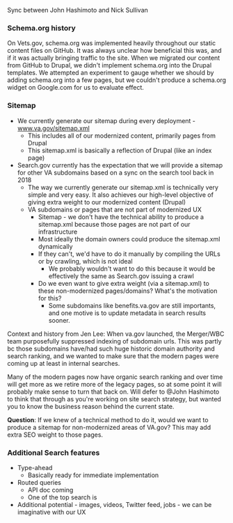 Sync between John Hashimoto and Nick Sullivan

### Schema.org history
On Vets.gov, schema.org was implemented heavily throughout our static content files on GitHub. 
It was always unclear how beneficial this was, and if it was actually bringing traffic to the site. When we migrated our content
from GitHub to Drupal, we didn't implement schema.org into the Drupal templates. We attempted an experiment to gauge whether
we should by adding schema.org into a few pages, but we couldn't produce a schema.org widget on Google.com for us to evaluate effect.


### Sitemap
- We currently generate our sitemap during every deployment - www.va.gov/sitemap.xml
    - This includes all of our modernized content, primarily pages from Drupal
    - This sitemap.xml is basically a reflection of Drupal (like an index page)
- Search.gov currently has the expectation that we will provide a sitemap for other VA subdomains based on a sync on the search tool back in 2018
    -  The way we currently generate our sitemap.xml is technically very simple and very easy. It also achieves our high-level objective of giving extra weight to our modernized content (Drupal)
    - VA subdomains or pages that are not part of modernized UX
         - Sitemap - we don't have the technical ability to produce a sitemap.xml because those pages are not part of our infrastructure
         - Most ideally the domain owners could produce the sitemap.xml dynamically
         - If they can't, we'd have to do it manually by compiling the URLs or by crawling, which is not ideal
             - We probably wouldn't want to do this because it would be effectively the same as Search.gov issuing a crawl
         - Do we even want to give extra weight (via a sitemap.xml) to these non-modernized pages/domains? What's the motivation for this?
             - Some subdomains like benefits.va.gov are still importants, and one motive is to update metadata in search results sooner.

Context and history from Jen Lee:
When va.gov launched, the Merger/WBC team purposefully suppressed indexing of subdomain urls. This was partly bc those subdomains have/had such huge historic domain authority and  search ranking, and we wanted to make sure that the modern pages were coming up at least in internal searches.

Many of the modern pages now have organic search ranking and over time will get more as we retire more of the legacy pages, so at some point it will probably make sense to turn that back on. Will defer to @John Hashimoto  to think that through as you're working on site search strategy, but wanted you to know the business reason behind the current state.



__Question__: If we knew of a technical method to do it, would we want to produce a sitemap for non-modernized areas of VA.gov? This may add extra SEO weight to those pages.

### Additional Search features
- Type-ahead
    - Basically ready for immediate implementation
- Routed queries
    - API doc coming
    - One of the top search is 
- Additional potential - images, videos, Twitter feed, jobs - we can be imaginative with our UX
